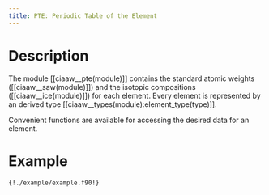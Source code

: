```yaml
---
title: PTE: Periodic Table of the Element
---
```


# Description


The module [[ciaaw__pte(module)]] contains the standard atomic weights ([[ciaaw__saw(module)]])
and the isotopic compositions ([[ciaaw__ice(module)]])
for each element.
Every element is represented by an derived type [[ciaaw__types(module):element_type(type)]].


Convenient functions are available for accessing the desired data for an element.



# Example

```Fortran
{!./example/example.f90!}

```
